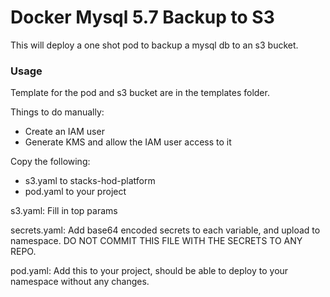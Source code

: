 # Docker Mysql 5.7 Backup to S3

This will deploy a one shot pod to backup a mysql db to an s3 bucket.

### Usage

Template for the pod and s3 bucket are in the templates folder.

Things to do manually:
- Create an IAM user
- Generate KMS and allow the IAM user access to it

Copy the following:
- s3.yaml to stacks-hod-platform
- pod.yaml to your project

s3.yaml:
Fill in top params

secrets.yaml:
Add base64 encoded secrets to each variable, and upload to namespace. DO NOT COMMIT THIS FILE WITH THE SECRETS TO ANY REPO.

pod.yaml:
Add this to your project, should be able to deploy to your namespace without any changes.
